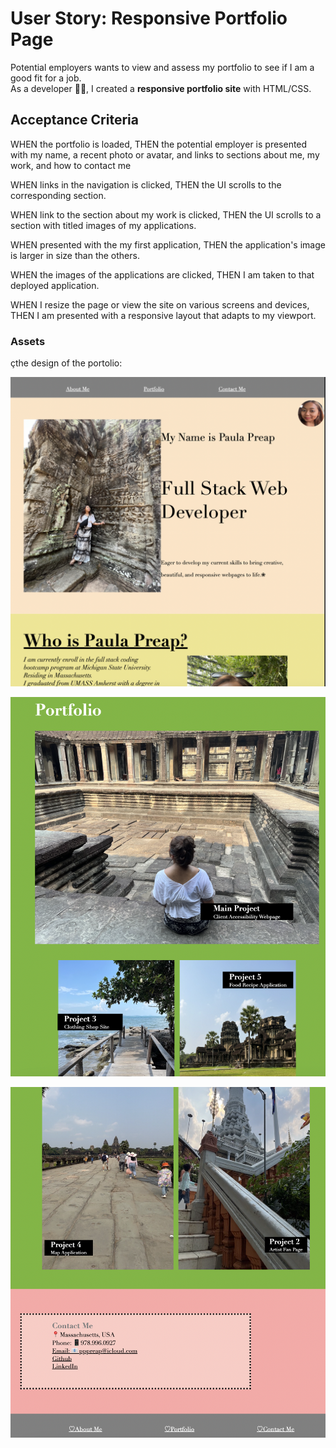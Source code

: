 # User Story: Responsive Portfolio Page 

Potential employers  wants to view and assess my portfolio  to see if I am a good fit for a job.  
As a developer 	:woman_technologist:, I created a **responsive portfolio site** with HTML/CSS.

## Acceptance Criteria 
WHEN the portfolio is loaded,
THEN the potential employer is presented with my name, a recent photo or avatar, and links to sections about me, my work, and how to contact me

WHEN links in the navigation is clicked,
THEN the UI scrolls to the corresponding section.

WHEN  link to the section about my work is clicked,
THEN the UI scrolls to a section with titled images of my applications.

WHEN presented with the my first application,
THEN the application's image is larger in size than the others.

WHEN the images of the applications are clicked,
THEN I am taken to that deployed application.

WHEN I resize the page or view the site on various screens and devices,
THEN I am presented with a responsive layout that adapts to my viewport.

### Assets 

çthe design of the portolio:

![Intro Top Part of Portfolio](./images/port1.png)

![ Part of Portfolio](./images/port2.png)

![Contact part  of portfolio](./images/port3.png)



